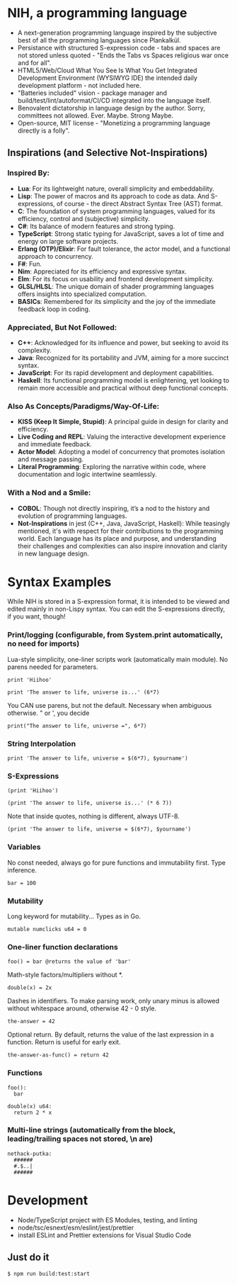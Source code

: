 # NIH, a programming language

- A next-generation programming language inspired by the subjective best of all the programming languages since Plankalkül.
- Persistance with structured S-expression code - tabs and spaces are not stored unless quoted - "Ends the Tabs vs Spaces religious war once and for all".
- HTML5/Web/Cloud What You See Is What You Get Integrated Development Environment (WYSIWYG IDE) the intended daily development platform - not included here.
- "Batteries included" vision - package manager and build/test/lint/autoformat/CI/CD integrated into the language itself.
- Benovalent dictatorship in language design by the author. Sorry, committees not allowed. Ever. Maybe. Strong Maybe.
- Open-source, MIT license - "Monetizing a programming language directly is a folly".

## Inspirations (and Selective Not-Inspirations)

### Inspired By:
- **Lua**: For its lightweight nature, overall simplicity and embeddability.
- **Lisp**: The power of macros and its approach to code as data. And S-expressions, of course - the direct Abstract Syntax Tree (AST) format.
- **C**: The foundation of system programming languages, valued for its efficiency, control and (subjective) simplicity.
- **C#**: Its balance of modern features and strong typing.
- **TypeScript**: Strong static typing for JavaScript, saves a lot of time and energy on large software projects.
- **Erlang (OTP)/Elixir**: For fault tolerance, the actor model, and a functional approach to concurrency.
- **F#**: Fun.
- **Nim**: Appreciated for its efficiency and expressive syntax.
- **Elm**: For its focus on usability and frontend development simplicity.
- **GLSL/HLSL**: The unique domain of shader programming languages offers insights into specialized computation.
- **BASICs**: Remembered for its simplicity and the joy of the immediate feedback loop in coding.

### Appreciated, But Not Followed:
- **C++**: Acknowledged for its influence and power, but seeking to avoid its complexity.
- **Java**: Recognized for its portability and JVM, aiming for a more succinct syntax.
- **JavaScript**: For its rapid development and deployment capabilities.
- **Haskell**: Its functional programming model is enlightening, yet looking to remain more accessible and practical without deep functional concepts.

### Also As Concepts/Paradigms/Way-Of-Life:
- **KISS (Keep It Simple, Stupid)**: A principal guide in design for clarity and efficiency.
- **Live Coding and REPL**: Valuing the interactive development experience and immediate feedback.
- **Actor Model**: Adopting a model of concurrency that promotes isolation and message passing.
- **Literal Programming**: Exploring the narrative within code, where documentation and logic intertwine seamlessly.

### With a Nod and a Smile:
- **COBOL**: Though not directly inspiring, it’s a nod to the history and evolution of programming languages.
- **Not-Inspirations** in jest (C++, Java, JavaScript, Haskell): While teasingly mentioned, it's with respect for their contributions to the programming world. Each language has its place and purpose, and understanding their challenges and complexities can also inspire innovation and clarity in new language design.

# Syntax Examples

While NIH is stored in a S-expression format, it is intended to be viewed and edited mainly in non-Lispy syntax. You can edit the S-expressions directly, if you want, though!

### Print/logging (configurable, from System.print automatically, no need for imports)

Lua-style simplicity, one-liner scripts work (automatically main module). No parens needed for parameters.
~~~
print 'Hiihoo'
~~~
~~~
print 'The answer to life, universe is...' (6*7)
~~~
You CAN use parens, but not the default. Necessary when ambiguous otherwise. " or ', you decide
~~~
print("The answer to life, universe =", 6*7)
~~~

### String Interpolation
~~~
print 'The answer to life, universe = $(6*7), $yourname')
~~~

### S-Expressions
~~~
(print 'Hiihoo')
~~~
~~~
(print 'The answer to life, universe is...' (* 6 7))
~~~
Note that inside quotes, nothing is different, always UTF-8.
~~~
(print 'The answer to life, universe = $(6*7), $yourname')
~~~
### Variables

No const needed, always go for pure functions and immutability first. Type inference.
~~~
bar = 100
~~~

### Mutability

Long keyword for mutability... Types as in Go.
~~~
mutable numclicks u64 = 0
~~~
### One-liner function declarations
~~~
foo() = bar @returns the value of 'bar'
~~~

Math-style factors/multipliers without *.
~~~
double(x) = 2x
~~~

Dashes in identifiers. To make parsing work, only unary minus is allowed without whitespace around, otherwise 42 - 0 style.
~~~
the-answer = 42
~~~

Optional return. By default, returns the value of the last expression in a function. Return is useful for early exit.
~~~
the-answer-as-func() = return 42
~~~
### Functions
~~~
foo():
  bar
~~~

~~~
double(x) u64:
  return 2 * x
~~~
### Multi-line strings (automatically from the block, leading/trailing spaces not stored, \n are)
~~~
nethack-putka:
  ######
  #.$..|
  ######
~~~

# Development

- Node/TypeScript project with ES Modules, testing, and linting
- node/tsc/esnext/esm/eslint/jest/prettier
- install ESLint and Prettier extensions for Visual Studio Code

## Just do it

~~~
$ npm run build:test:start
~~~
